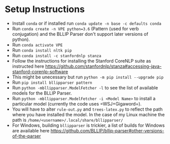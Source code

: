 # Setup Instructions
  - Install `conda` or if installed run `conda update -n base -c defaults conda`
  - Run `conda create -n VPE python=3.6` (Pattern (used for verb conjugation) and the BLLIP Parser don't support later versions of python).   
  - Run `conda activate VPE`           
  - Run `conda install nltk pip`
  - Run `conda install -c stanfordnlp stanza`     
  - Follow the instructions for installing the Stanford CoreNLP suite as instructed here https://github.com/stanfordnlp/stanza#accessing-java-stanford-corenlp-software
  - This might be unecessary but run `python -m pip install --upgrade pip` 
  - Run `pip install bllipparser pattern` 
  - Run `python -mbllipparser.ModelFetcher -l` to see the list of available models for the BLLIP Parser.    
  - Run `python -mbllipparser.ModelFetcher -i <Model Name>` to install a particular model (currently the code uses =WSJ+Gigaword=).
  - You will have to alter `rule-out.py` and `trees-latex.py` to reflect the path where you have installed the model. In the case of my Linux machine the path is `/home/<username>/.local/share/bllipparser/`   
  - For Windows, building `bllipparser` is trickier, a list of builds for Windows are available here https://github.com/BLLIP/bllip-parser#other-versions-of-the-parser  
